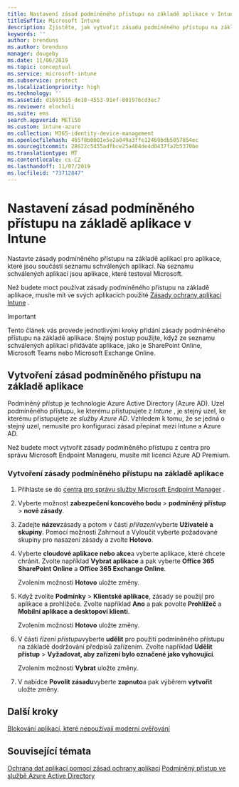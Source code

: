 ```yaml
---
title: Nastavení zásad podmíněného přístupu na základě aplikace v Intune
titleSuffix: Microsoft Intune
description: Zjistěte, jak vytvořit zásadu podmíněného přístupu na základě aplikace v Intune.
keywords: ''
author: brenduns
ms.author: brenduns
manager: dougeby
ms.date: 11/06/2019
ms.topic: conceptual
ms.service: microsoft-intune
ms.subservice: protect
ms.localizationpriority: high
ms.technology: ''
ms.assetid: d1693515-de18-4553-91ef-801976cd3ec7
ms.reviewer: elocholi
ms.suite: ems
search.appverid: MET150
ms.custom: intune-azure
ms.collection: M365-identity-device-management
ms.openlocfilehash: 465f8b0001e5e2a049a3ffe12469bdb5057854ec
ms.sourcegitcommit: 28622c5455adfbce25a404de4d0437fa2b5370be
ms.translationtype: MT
ms.contentlocale: cs-CZ
ms.lasthandoff: 11/07/2019
ms.locfileid: "73712847"
---
```

# <a name="set-up-app-based-conditional-access-policies-with-intune"></a>Nastavení zásad podmíněného přístupu na základě aplikace v Intune

Nastavte zásady podmíněného přístupu na základě aplikací pro aplikace, které jsou součástí seznamu schválených aplikací. Na seznamu schválených aplikací jsou aplikace, které testoval Microsoft.

Než budete moct používat zásady podmíněného přístupu na základě aplikace, musíte mít ve svých aplikacích použité [Zásady ochrany aplikací Intune](../apps/app-protection-policies.md) .

> [!IMPORTANT]
> Tento článek vás provede jednotlivými kroky přidání zásady podmíněného přístupu na základě aplikace. Stejný postup použijte, když ze seznamu schválených aplikací přidáváte aplikace, jako je SharePoint Online, Microsoft Teams nebo Microsoft Exchange Online.

## <a name="create-app-based-conditional-access-policies"></a>Vytvoření zásad podmíněného přístupu na základě aplikace

Podmíněný přístup je technologie Azure Active Directory (Azure AD). Uzel podmíněného přístupu, ke kterému přistupujete z *Intune* , je stejný uzel, ke kterému přistupujete ze *služby Azure AD*. Vzhledem k tomu, že se jedná o stejný uzel, nemusíte pro konfiguraci zásad přepínat mezi Intune a Azure AD.

Než budete moct vytvořit zásady podmíněného přístupu z centra pro správu Microsoft Endpoint Manageru, musíte mít licenci Azure AD Premium.

### <a name="to-create-an-app-based-conditional-access-policy"></a>Vytvoření zásady podmíněného přístupu na základě aplikace

1. Přihlaste se do [centra pro správu služby Microsoft Endpoint Manager](https://go.microsoft.com/fwlink/?linkid=2109431) .

2. Vyberte možnost **zabezpečení koncového bodu** > **podmíněný přístup** > **nové zásady**.

3. Zadejte **název**zásady a potom v části *přiřazení*vyberte **Uživatelé a skupiny**. Pomocí možností Zahrnout a Vyloučit vyberte požadované skupiny pro nasazení zásady a zvolte **Hotovo**.

4. Vyberte **cloudové aplikace nebo akce**a vyberte aplikace, které chcete chránit. Zvolte například **Vybrat aplikace** a pak vyberte **Office 365 SharePoint Online** a **Office 365 Exchange Online**.

   Zvolením možnosti **Hotovo** uložte změny.

5. Když zvolíte **Podmínky** > **Klientské aplikace**, zásady se použijí pro aplikace a prohlížeče. Zvolte například **Ano** a pak povolte **Prohlížeč** a **Mobilní aplikace a desktopoví klienti**.

   Zvolením možnosti **Hotovo** uložte změny.

6. V části *řízení přístupu*vyberte **udělit** pro použití podmíněného přístupu na základě dodržování předpisů zařízením. Zvolte například **Udělit přístup** > **Vyžadovat, aby zařízení bylo označené jako vyhovující**.

   Zvolením možnosti **Vybrat** uložte změny.

7. V nabídce **Povolit zásadu**vyberte **zapnuto**a pak výběrem **vytvořit** uložte změny.





## <a name="next-steps"></a>Další kroky
[Blokování aplikací, které nepoužívají moderní ověřování](app-modern-authentication-block.md)

## <a name="see-also"></a>Související témata

[Ochrana dat aplikací pomocí zásad ochrany aplikací](../apps/app-protection-policies.md)
[Podmíněný přístup ve službě Azure Active Directory](https://docs.microsoft.com/azure/active-directory/active-directory-conditional-access)
